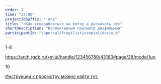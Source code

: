 ```yaml
---
order: 2
time: "23:00"
projectIdSuffix: "-one"
title: "«Как вскарабкаться на ветку и раскачать её»"
shortDescription: "Коллективный просмотр диафильмов"
participantId: "supercalifragilisticexpialidocious"
---
```


1-8

https://arch.rgdb.ru/xmlui/handle/123456789/43183#page/28/mode/1up

10

[Инструкции к просмотру можно найти тут.](https://drive.google.com/file/d/1ywY0nPqrSgdK7PTgjs1iAUHWu8WDCH7N/view?usp=sharing)
